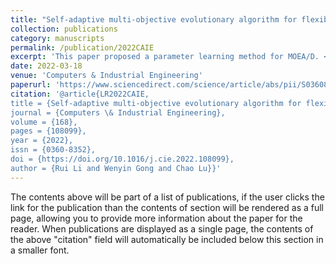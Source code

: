 ```yaml
---
title: "Self-adaptive multi-objective evolutionary algorithm for flexible job shop scheduling with fuzzy processing time"
collection: publications
category: manuscripts
permalink: /publication/2022CAIE
excerpt: 'This paper proposed a parameter learning method for MOEA/D. <img border="0" src="../images/HCP.png" width="82" height="17"/>'
date: 2022-03-18
venue: 'Computers & Industrial Engineering'
paperurl: 'https://www.sciencedirect.com/science/article/abs/pii/S0360835222001693'
citation: '@article{LR2022CAIE,
title = {Self-adaptive multi-objective evolutionary algorithm for flexible job shop scheduling with fuzzy processing time},
journal = {Computers \& Industrial Engineering},
volume = {168},
pages = {108099},
year = {2022},
issn = {0360-8352},
doi = {https://doi.org/10.1016/j.cie.2022.108099},
author = {Rui Li and Wenyin Gong and Chao Lu}}'
---
```


The contents above will be part of a list of publications, if the user clicks the link for the publication than the contents of section will be rendered as a full page, allowing you to provide more information about the paper for the reader. When publications are displayed as a single page, the contents of the above "citation" field will automatically be included below this section in a smaller font.
